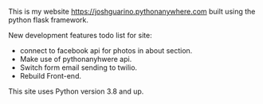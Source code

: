 This is my website https://joshguarino.pythonanywhere.com built using the python flask framework.

New development features todo list for site:
- connect to facebook api for photos in about section.
- Make use of pythonanyhwere api.
- Switch form email sending to twilio.
- Rebuild Front-end.

This site uses Python version 3.8 and up.

